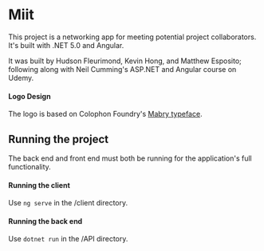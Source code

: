 # Miit

This project is a networking app for meeting potential project collaborators. It's built with .NET 5.0 and Angular.

It was built by Hudson Fleurimond, Kevin Hong, and Matthew Esposito; following along with Neil Cumming's ASP.NET and Angular course on Udemy.

#### Logo Design

The logo is based on Colophon Foundry's [Mabry typeface](https://www.colophon-foundry.org/typefaces/mabry/).


## Running the project

The back end and front end must both be running for the application's full functionality.

#### Running the client

Use `ng serve` in the /client directory.

#### Running the back end

Use `dotnet run` in the /API directory.